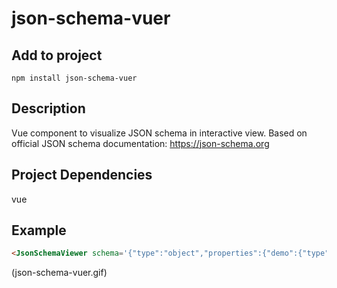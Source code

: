 # json-schema-vuer

## Add to project
```
npm install json-schema-vuer
```

## Description
Vue component to visualize JSON schema in interactive view. Based on official JSON schema documentation: https://json-schema.org

## Project Dependencies
vue

## Example
```html
<JsonSchemaViewer schema='{"type":"object","properties":{"demo":{"type":"string"},"version":{"type":"string","pattern":"[1-9]+\\.[1-9]+\\.[1-9]+"},"keywords":{"type":"array","items":{"type":"string"},"uniqueItems":true},"framework":{"const":"Vue"}},"if":{"properties":{"keywords":{"items":{"const":"Json Schema"},"additionalItems":true}}},"then":{"required":["jsonSchemaVersion"],"properties":{"jsonSchemaVersion":{"type":"integer","exclusiveMinimum":0,"maximum":7}}},"additionalProperties":false,"required":["demo","version"]}'/>
```
(json-schema-vuer.gif)

